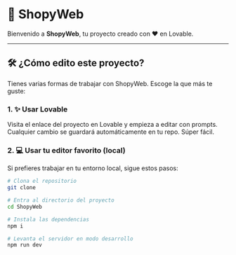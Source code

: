 # 🚀 ShopyWeb

Bienvenido a **ShopyWeb**, tu proyecto creado con ❤️ en Lovable.

---

## 🛠️ ¿Cómo edito este proyecto?

Tienes varias formas de trabajar con ShopyWeb. Escoge la que más te guste:

### 1. ✨ Usar Lovable

Visita el enlace del proyecto en Lovable y empieza a editar con prompts.  
Cualquier cambio se guardará automáticamente en tu repo. Súper fácil.

### 2. 💻 Usar tu editor favorito (local)

Si prefieres trabajar en tu entorno local, sigue estos pasos:

```sh
# Clona el repositorio
git clone 

# Entra al directorio del proyecto
cd ShopyWeb

# Instala las dependencias
npm i

# Levanta el servidor en modo desarrollo
npm run dev
